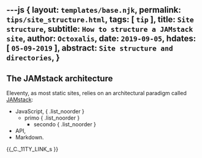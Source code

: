 ---js
{
  layout:    `templates/base.njk`,
  permalink: `tips/site_structure.html`,
  tags:      [ `tip` ],
  title:     `Site structure`,
  subtitle:  `How to structure a JAMstack site`,
  author:    `Octoxalis`,
  date:      `2019-09-05`,
  hdates:     [ `05-09-2019` ],
  abstract:  `Site structure and directories`,
}
---
[comment]: # (======== Post ========)

## The JAMstack architecture

Eleventy, as most static sites, relies on an architectural paradigm called [JAMstack](https://jamstack.org/):
+ JavaScript,
{ .list_noorder }
  - primo
  { .list_noorder }
    * secondo
    { .list_noorder }
+ API,
+ Markdown.


[comment]: # (======== Links ========)
{{_C._11TY_LINK_s }}
